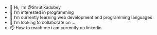 - 👋 Hi, I’m @Shrutikadubey
- 👀 I’m interested in programming 
- 🌱 I’m currently learning web development and programming languages
- 💞️ I’m looking to collaborate on ...
- 📫 How to reach me i am currently on linkedin

<!---
Shrutikadubey/Shrutikadubey is a ✨ special ✨ repository because its `README.md` (this file) appears on your GitHub profile.
You can click the Preview link to take a look at your changes.
--->
